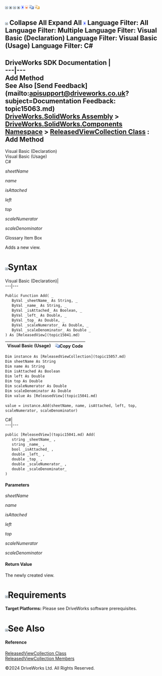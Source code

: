 ![](dotnetimages/collapse.gif) ![](dotnetimages/expand.gif) ![](dotnetimages/collapse.gif) ![](dotnetimages/expand.gif) ![](dotnetimages/drpdown.gif) ![](dotnetimages/drpdown_orange.gif) ![](dotnetimages/copycode.gif) ![](dotnetimages/copycodeHighlight.gif)

![](dotnetimages/collapse.gif) Collapse All Expand All ![](dotnetimages/drpdown.gif) Language Filter: All  Language Filter: Multiple  Language Filter: Visual Basic (Declaration) Language Filter: Visual Basic (Usage) Language Filter: C#  
---  
DriveWorks SDK Documentation  |   
---|---  
Add Method   
See Also [Send Feedback](mailto:apisupport@driveworks.co.uk?subject=Documentation Feedback: topic15063.md)  
[DriveWorks.SolidWorks Assembly](topic13342.md) > [DriveWorks.SolidWorks.Components Namespace](topic13925.md) > [ReleasedViewCollection Class](topic15057.md) : Add Method  
---  
  
Visual Basic (Declaration)    
Visual Basic (Usage)    
C# 

_sheetName_
    

_name_
    

_isAttached_
    

_left_
    

_top_
    

_scaleNumerator_
    

_scaleDenominator_
    

Glossary Item Box

Adds a new view. 

# ![](dotnetimages/collapse.gif)Syntax

Visual Basic (Declaration)|   
---|---  
      
    
    Public Function Add( _
       ByVal _sheetName_ As String, _
       ByVal _name_ As String, _
       ByVal _isAttached_ As Boolean, _
       ByVal _left_ As Double, _
       ByVal _top_ As Double, _
       ByVal _scaleNumerator_ As Double, _
       ByVal _scaleDenominator_ As Double _
    ) As [ReleasedView](topic15041.md)  
  
Visual Basic (Usage)| ![](dotnetimages/copycode.gif)Copy Code  
---|---  
      
    
    Dim instance As [ReleasedViewCollection](topic15057.md)
    Dim sheetName As String
    Dim name As String
    Dim isAttached As Boolean
    Dim left As Double
    Dim top As Double
    Dim scaleNumerator As Double
    Dim scaleDenominator As Double
    Dim value As [ReleasedView](topic15041.md)
     
    value = instance.Add(sheetName, name, isAttached, left, top, scaleNumerator, scaleDenominator)  
  
C#|   
---|---  
      
    
    public [ReleasedView](topic15041.md) Add( 
       string _sheetName_ ,
       string _name_ ,
       bool _isAttached_ ,
       double _left_ ,
       double _top_ ,
       double _scaleNumerator_ ,
       double _scaleDenominator_
    )  
  
#### Parameters

 _sheetName_
    
_name_
    
_isAttached_
    
_left_
    
_top_
    
_scaleNumerator_
    
_scaleDenominator_
    

#### Return Value

The newly created view.

# ![](dotnetimages/collapse.gif)Requirements

**Target Platforms:** Please see DriveWorks software prerequisites.

# ![](dotnetimages/collapse.gif)See Also

#### Reference

[ReleasedViewCollection Class](topic15057.md)   
[ReleasedViewCollection Members](topic15058.md)

©2024 DriveWorks Ltd. All Rights Reserved.
